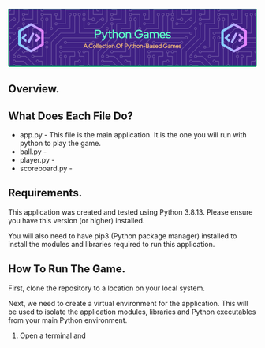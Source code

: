 ![Header](https://github.com/York13Pud/York13Pud/blob/main/assets/images/headers/python-games-header.png)

## Overview.



## What Does Each File Do?

* app.py - This file is the main application. It is the one you will run with python to play the game.
* ball.py - 
* player.py - 
* scoreboard.py - 

## Requirements.

This application was created and tested using Python 3.8.13. Please ensure you have this version (or higher) installed.

You will also need to have pip3 (Python package manager) installed to install the modules and libraries required to run this application.

## How To Run The Game.

First, clone the repository to a location on your local system.



Next, we need to create a virtual environment for the application. This will be used to isolate the application modules, libraries and Python executables from your main Python environment.

1. Open a terminal and 